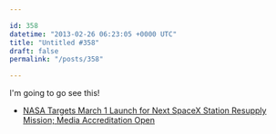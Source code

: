 ```yaml
---

id: 358
datetime: "2013-02-26 06:23:05 +0000 UTC"
title: "Untitled #358"
draft: false
permalink: "/posts/358"

---
```


I'm going to go see this! 

 
 * [NASA Targets March 1 Launch for Next SpaceX Station Resupply Mission; Media Accreditation Open](http://www.nasa.gov/centers/kennedy/news/releases/2013/release-20130214.html)


